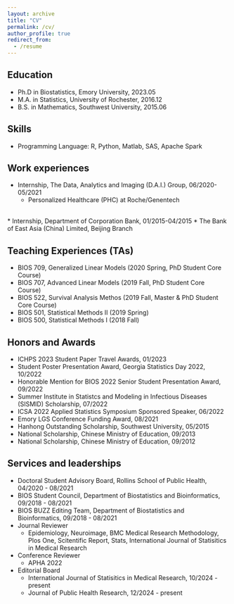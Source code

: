 ```yaml
---
layout: archive
title: "CV"
permalink: /cv/
author_profile: true
redirect_from:
  - /resume
---
```


<!---
{% include base_path %}
-->

Education
-----
* Ph.D in Biostatistics, Emory University, 2023.05 
* M.A. in Statistics, University of Rochester, 2016.12
* B.S. in Mathematics, Southwest University, 2015.06


Skills
-----
* Programming Language: R, Python, Matlab, SAS, Apache Spark

Work experiences
-----
* Internship, The Data, Analytics and Imaging (D.A.I.) Group, 06/2020-05/2021
  * Personalized Healthcare (PHC) at Roche/Genentech
<br />
* Internship, Department of Corporation Bank, 01/2015-04/2015
  * The Bank of East Asia (China) Limited, Beijing Branch
  <!-- 
  *Duties included: Tagging issues
   Supervisor: Professor Git 
  -->
  

<!--
Publications
======
  <ul>{% for post in site.publications %}
    {% include archive-single-cv.html %}
  {% endfor %}</ul>
  
Talks
======
  <ul>{% for post in site.talks %}
    {% include archive-single-talk-cv.html %}
  {% endfor %}</ul> 
-->
  
Teaching Experiences (TAs)
-----
<!--  <ul>{% for post in site.teaching %}
    {% include archive-single-cv.html %}
  {% endfor %}</ul> 
  -->
* BIOS 709, Generalized Linear Models (2020 Spring, PhD Student Core Course)
* BIOS 707, Advanced Linear Models (2019 Fall, PhD Student Core Course)
* BIOS 522, Survival Analysis Methos (2019 Fall, Master & PhD Student Core Course)
* BIOS 501, Statistical Methods II (2019 Spring)
* BIOS 500, Statistical Methods I (2018 Fall)

<!--
Grant Trainees
-----
* Statistical Methods to Account for Exposure Uncertainty in Environmental Epidemiology (R01ES026246)
  * PI: Spiegelman, Donna L. 
  <br />
* Registering Cancer Recurrences in the Georgia Cancer Registry (R01CA208367)
  * MPIs: Ward, Kevin C., Lash, Timothy L.
  <br />
* Refined Capture-Recapture Methods for Surveilling Cancer Recurrence (R01CA266574)
  * MPIs: Lyles, Robert H., Waller, Lance A.
    -->

Honors and Awards
-----
* ICHPS 2023 Student Paper Travel Awards, 01/2023
* Student Poster Presentation Award, Georgia Statistics Day 2022, 10/2022
* Honorable Mention for BIOS 2022 Senior Student Presentation Award, 09/2022
* Summer Institute in Statistcs and Modeling in Infectious Diseases (SISMID) Scholarship, 07/2022
* ICSA 2022 Applied Statistics Symposium Sponsored Speaker, 06/2022
* Emory LGS Conference Funding Award, 08/2021
* Hanhong Outstanding Scholarship, Southwest University, 05/2015
* National Scholarship, Chinese Ministry of Education, 09/2013
* National Scholarship, Chinese Ministry of Education, 09/2012


Services and leaderships
-----
* Doctoral Student Advisory Board, Rollins School of Public Health, 04/2020 - 08/2021
* BIOS Student Council, Department of Biostatistics and Bioinformatics, 09/2018 - 08/2021
* BIOS BUZZ Editing Team, Department of Biostatistics and Bioinformatics, 09/2018 - 08/2021
* Journal Reviewer
  * Epidemiology, Neuroimage, BMC Medical Research Methodology, Plos One, Scitentific Report, Stats, International Journal of Statisitics in Medical Research
* Conference Reviewer
  * APHA 2022
* Editorial Board
  * International Journal of Statisitics in Medical Research, 10/2024 - present
  * Journal of Public Health Research, 12/2024 - present


